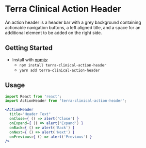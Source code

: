 # Terra Clinical Action Header

An action header is a header bar with a grey background containing actionable navigation buttons, a left aligned title, and a space for an additional element to be added on the right side.

## Getting Started

- Install with [npmjs](https://www.npmjs.com):
  - `npm install terra-clinical-action-header`
  - `yarn add terra-clinical-action-header`

## Usage

```jsx
import React from 'react';
import ActionHeader from 'terra-clinical-action-header';

<ActionHeader 
  title="Header Text"
  onClose={ () => alert('Close') }
  onExpand={ () => alert('Expand') }
  onBack={ () => alert('Back') }
  onNext={ () => alert('Next') }
  onPrevious={ () => alert('Previous') }
/>
```